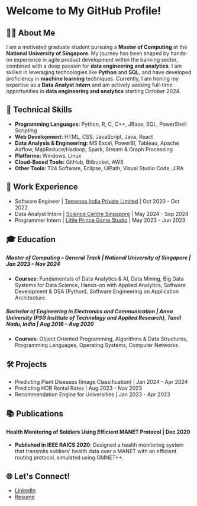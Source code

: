 # Welcome to My GitHub Profile!

## 👨‍💻 About Me
I am a motivated graduate student pursuing a **Master of Computing** at the **National University of Singapore**. My journey has been shaped by hands-on experience in agile product development within the banking sector, combined with a deep passion for **data engineering and analytics**. I am skilled in leveraging technologies like **Python** and **SQL**, and have developed proficiency in **machine learning** techniques. Currently, I am honing my expertise as a **Data Analyst Intern** and am actively seeking full-time opportunities in **data engineering and analytics** starting October 2024.

## 🔧 Technical Skills
- **Programming Languages:** Python, R, C, C++, JBase, SQL, PowerShell Scripting
- **Web Development:** HTML, CSS, JavaScript, Java, React
- **Data Analysis & Engineering:** MS Excel, PowerBI, Tableau, Apache Airflow, MapReduce/Hadoop, Spark, Stream & Graph Processing
- **Platforms:** Windows, Linux
- **Cloud-Based Tools:** GitHub, Bitbucket, AWS
- **Other Tools:** T24 Software, Eclipse, UiPath, Visual Studio Code, JIRA

## 💼 Work Experience
- Software Engineer | [Temenos India Private Limited](https://www.temenos.com/) | Oct 2020 - Oct 2022
- Data Analyst Intern | [Science Centre Singapore](https://www.science.edu.sg/) | May 2024 - Sep 2024
- Programmer Intern | [Little Prince Game Studio](https://littleprincestudio.com/) | May 2023 - Jun 2023

## 🎓 Education
##### Master of Computing – General Track | National University of Singapore | Jan 2023 – Nov 2024
- **Courses:** Fundamentals of Data Analytics & AI, Data Mining, Big Data Systems for Data Science, Hands-on with Applied Analytics, Software Development & DSA (Python), Software Engineering on Application Architecture.
##### Bachelor of Engineering in Electronics and Communication | Anna University (PSG Institute of Technology and Applied Research), Tamil Nadu, India | Aug 2016 – Aug 2020
- **Courses:** Object Oriented Programming, Algorithms & Data Structures, Programming Languages, Operating Systems, Computer Networks.

## 🛠️ Projects
- Predicting Plant Diseases (Image Classification) | Jan 2024 - Apr 2024
- Predicting HDB Rental Rates | Aug 2023 - Nov 2023
- Recommendation Engine for Universities | Jan 2023 - Apr 2023

## 📚 Publications
#### Health Monitoring of Soldiers Using Efficient MANET Protocol | Dec 2020
- **Published in IEEE RAICS 2020**: Designed a health monitoring system that transmits soldiers' health data over a MANET with an efficient routing protocol, simulated using OMNET++.

## 🌐 Let's Connect!
- [LinkedIn](https://www.linkedin.com/in/premi-j/)
- [Resume](https://github.com/jpremijeev/jpremijeev/blob/main/Premi%20Jeevarathinam.pdf)
